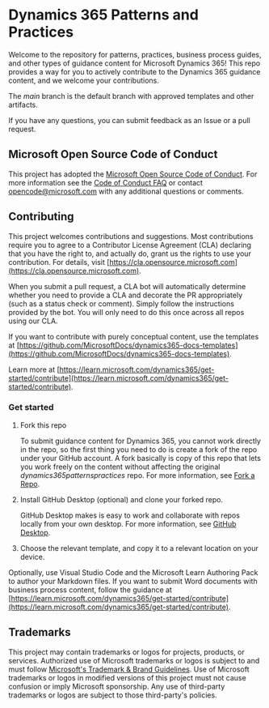 # Dynamics 365 Patterns and Practices

Welcome to the repository for patterns, practices, business process guides, and other types of guidance content for Microsoft Dynamics 365! This repo provides a way for you to actively contribute to the Dynamics 365 guidance content, and we welcome your contributions.

The *main* branch is the default branch with approved templates and other artifacts.

If you have any questions, you can submit feedback as an Issue or a pull request.

## Microsoft Open Source Code of Conduct

This project has adopted the [Microsoft Open Source Code of Conduct](https://opensource.microsoft.com/codeofconduct/).
For more information see the [Code of Conduct FAQ](https://opensource.microsoft.com/codeofconduct/faq/) or contact [opencode@microsoft.com](mailto:opencode@microsoft.com) with any additional questions or comments.

## Contributing

This project welcomes contributions and suggestions. Most contributions require you to agree to a
Contributor License Agreement (CLA) declaring that you have the right to, and actually do, grant us
the rights to use your contribution. For details, visit [https://cla.opensource.microsoft.com](https://cla.opensource.microsoft.com).

When you submit a pull request, a CLA bot will automatically determine whether you need to provide
a CLA and decorate the PR appropriately (such as a status check or comment). Simply follow the instructions provided by the bot. You will only need to do this once across all repos using our CLA.

If you want to contribute with purely conceptual content, use the templates at [https://github.com/MicrosoftDocs/dynamics365-docs-templates](https://github.com/MicrosoftDocs/dynamics365-docs-templates).

Learn more at [https://learn.microsoft.com/dynamics365/get-started/contribute](https://learn.microsoft.com/dynamics365/get-started/contribute).  

### Get started

1. Fork this repo

   To submit guidance content for Dynamics 365, you cannot work directly in the repo, so the first thing you need to do is create a fork of the repo under your GitHub account. A fork basically is copy of this repo that lets you work freely on the content without affecting the original *dynamics365patternspractices* repo. For more information, see [Fork a Repo](https://help.github.com/articles/fork-a-repo/).

2. Install GitHub Desktop (optional) and clone your forked repo.

    GitHub Desktop makes is easy to work and collaborate with repos locally from your own desktop. For more information, see [GitHub Desktop](https://desktop.github.com/).  

3. Choose the relevant template, and copy it to a relevant location on your device. 

  Optionally, use Visual Studio Code and the Microsoft Learn Authoring Pack to author your Markdown files. If you want to submit Word documents with business process content, follow the guidance at [https://learn.microsoft.com/dynamics365/get-started/contribute](https://learn.microsoft.com/dynamics365/get-started/contribute). 

## Trademarks

This project may contain trademarks or logos for projects, products, or services. Authorized use of Microsoft trademarks or logos is subject to and must follow [Microsoft's Trademark & Brand Guidelines](https://www.microsoft.com/en-us/legal/intellectualproperty/trademarks/usage/general).
Use of Microsoft trademarks or logos in modified versions of this project must not cause confusion or imply Microsoft sponsorship.
Any use of third-party trademarks or logos are subject to those third-party's policies.
